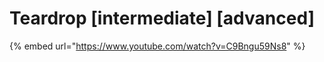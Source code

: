 # Teardrop \[intermediate] \[advanced]

{% embed url="https://www.youtube.com/watch?v=C9Bngu59Ns8" %}
